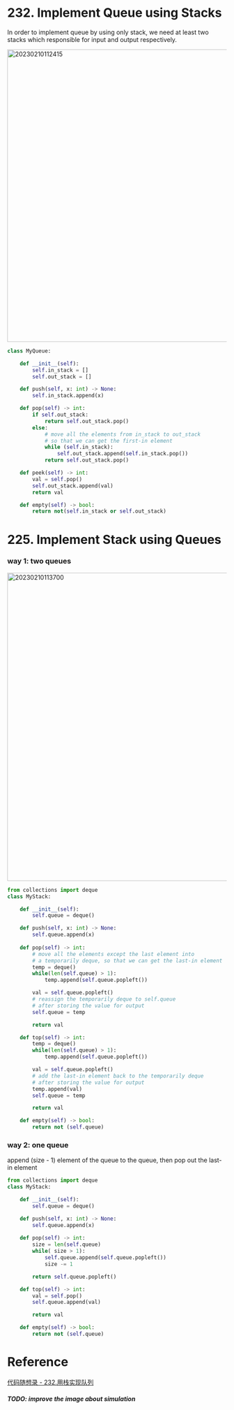# 232. Implement Queue using Stacks
In order to implement queue by using only stack, we need at least two stacks which responsible for input and output respectively.

<img width="670" alt="20230210112415" src="https://github.com/abc12345d/algorithm_practice/assets/44512722/a1e888f9-0cfe-494d-80ab-334609b46c0d">

```PYTHON
class MyQueue:

    def __init__(self):
        self.in_stack = []
        self.out_stack = []

    def push(self, x: int) -> None:
        self.in_stack.append(x)

    def pop(self) -> int:
        if self.out_stack:
            return self.out_stack.pop()
        else:
            # move all the elements from in_stack to out_stack
            # so that we can get the first-in element
            while (self.in_stack):
                self.out_stack.append(self.in_stack.pop())
            return self.out_stack.pop()

    def peek(self) -> int:
        val = self.pop()
        self.out_stack.append(val)
        return val

    def empty(self) -> bool:
        return not(self.in_stack or self.out_stack) 
```

# 225. Implement Stack using Queues
### way 1: two queues
<img width="706" alt="20230210113700" src="https://github.com/abc12345d/algorithm_practice/assets/44512722/970b3a34-d664-497e-8769-9612274b3dfb">

```PYTHON
from collections import deque
class MyStack:

    def __init__(self):
        self.queue = deque()

    def push(self, x: int) -> None:
        self.queue.append(x)
        
    def pop(self) -> int:
        # move all the elements except the last element into 
        # a temporarily deque, so that we can get the last-in element
        temp = deque()
        while(len(self.queue) > 1):
            temp.append(self.queue.popleft())

        val = self.queue.popleft()
        # reassign the temporarily deque to self.queue
        # after storing the value for output
        self.queue = temp

        return val

    def top(self) -> int:
        temp = deque()
        while(len(self.queue) > 1):
            temp.append(self.queue.popleft())

        val = self.queue.popleft()
        # add the last-in element back to the temporarily deque
        # after storing the value for output
        temp.append(val)
        self.queue = temp

        return val

    def empty(self) -> bool:
        return not (self.queue)     
```
### way 2: one queue
append (size - 1) element of the queue to the queue, then pop out the last-in element
```PYTHON
from collections import deque
class MyStack:

    def __init__(self):
        self.queue = deque()

    def push(self, x: int) -> None:
        self.queue.append(x)
        
    def pop(self) -> int:
        size = len(self.queue)
        while( size > 1):
            self.queue.append(self.queue.popleft())
            size -= 1

        return self.queue.popleft()

    def top(self) -> int:
        val = self.pop()
        self.queue.append(val)

        return val

    def empty(self) -> bool:
        return not (self.queue)
```

# Reference
[代码随想录 - 232.用栈实现队列](https://programmercarl.com/0232.%E7%94%A8%E6%A0%88%E5%AE%9E%E7%8E%B0%E9%98%9F%E5%88%97.html#%E6%80%9D%E8%B7%AF)

##### TODO: improve the image about simulation